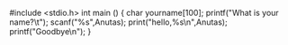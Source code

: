 #include <stdio.h>
int main ()
{
  char yourname[100];
  printf("What is your name?\t");
  scanf("%s",Anutas);
  print("hello,%s\n",Anutas);
  printf("Goodbye\n");
}
